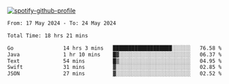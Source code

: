 [![spotify-github-profile](https://spotify-github-profile.vercel.app/api/view?uid=313pysyt3uxkjdidtiuvzf7nrnnu&cover_image=true&theme=natemoo-re&show_offline=false&background_color=121212&interchange=false&bar_color=53b14f&bar_color_cover=false)](https://spotify-github-profile.vercel.app/api/view?uid=313pysyt3uxkjdidtiuvzf7nrnnu&redirect=true)

<!--START_SECTION:waka-->

```txt
From: 17 May 2024 - To: 24 May 2024

Total Time: 18 hrs 21 mins

Go                14 hrs 3 mins   ███████████████████░░░░░░   76.58 %
Java              1 hr 10 mins    █▓░░░░░░░░░░░░░░░░░░░░░░░   06.37 %
Text              54 mins         █▒░░░░░░░░░░░░░░░░░░░░░░░   04.95 %
Swift             31 mins         ▓░░░░░░░░░░░░░░░░░░░░░░░░   02.85 %
JSON              27 mins         ▓░░░░░░░░░░░░░░░░░░░░░░░░   02.52 %
```

<!--END_SECTION:waka-->